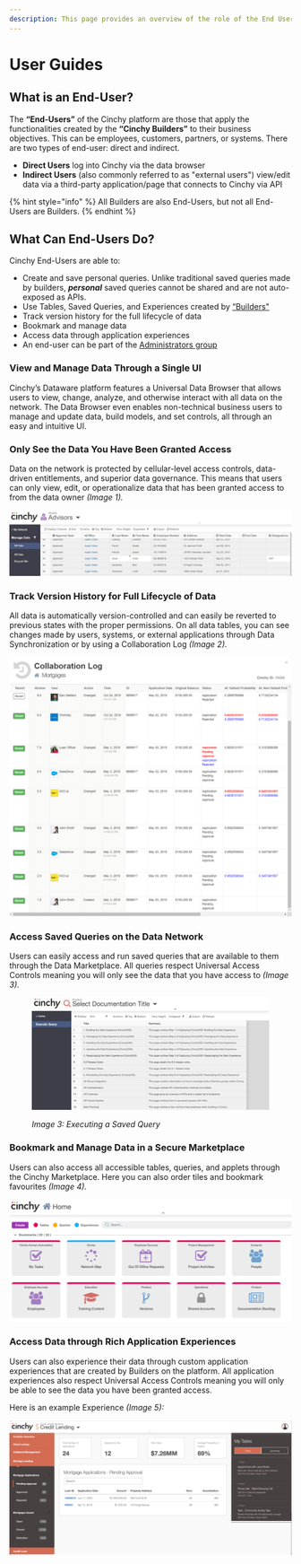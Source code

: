 ```yaml
---
description: This page provides an overview of the role of the End User in Cinchy.
---
```


# User Guides

## What is an End-User?

The **“End-Users”** of the Cinchy platform are those that apply the functionalities created by the **“Cinchy Builders”** to their business objectives. This can be employees, customers, partners, or systems. There are two types of end-user: direct and indirect.

* **Direct Users** log into Cinchy via the data browser
* **Indirect Users** (also commonly referred to as "external users") view/edit data via a third-party application/page that connects to Cinchy via API

{% hint style="info" %}
All Builders are also End-Users, but not all End-Users are Builders.
{% endhint %}

## What Can End-Users Do?

Cinchy End-Users are able to:

* Create and save personal queries. Unlike traditional saved queries made by builders, _**personal**_ saved queries cannot be shared and are not auto-exposed as APIs.
* Use Tables, Saved Queries, and Experiences created by [“Builders"](../builder-guides/#what-is-a-builder)
* Track version history for the full lifecycle of data
* Bookmark and manage data
* Access data through application experiences
* An end-user can be part of the [Administrators group](../administrator-guide.md)

### **View and Manage Data Through a Single UI**

Cinchy’s Dataware platform features a Universal Data Browser that allows users to view, change, analyze, and otherwise interact with all data on the network. The Data Browser even enables non-technical business users to manage and update data, build models, and set controls, all through an easy and intuitive UI.

### **Only See the Data You Have Been Granted Access**

Data on the network is protected by cellular-level access controls, data-driven entitlements, and superior data governance. This means that users can only view, edit, or operationalize data that has been granted access to from the data owner _(Image 1)._

![Image 1: Cellular level access](<../../.gitbook/assets/image (34).png>)

### **Track Version History for Full Lifecycle of Data**

All data is automatically version-controlled and can easily be reverted to previous states with the proper permissions. On all data tables, you can see changes made by users, systems, or external applications through Data Synchronization or by using a Collaboration Log _(Image 2)._

![Image 2: Collaboration Log](<../../.gitbook/assets/image (234).png>)

### **Access Saved Queries on the Data Network**

Users can easily access and run saved queries that are available to them through the Data Marketplace. All queries respect Universal Access Controls meaning you will only see the data that you have access to _(Image 3)._

<figure><img src="../../.gitbook/assets/image (665).png" alt=""><figcaption><p><em>Image 3: Executing a Saved Query</em></p></figcaption></figure>

### **Bookmark and Manage Data in a Secure Marketplace**

Users can also access all accessible tables, queries, and applets through the Cinchy Marketplace. Here you can also order tiles and bookmark favourites _(Image 4)._

![Image 4: Accessing everything via a secure marketplace](<../../.gitbook/assets/image (512).png>)

### **Access Data through Rich Application Experiences**

Users can also experience their data through custom application experiences that are created by Builders on the platform. All application experiences also respect Universal Access Controls meaning you will only be able to see the data you have been granted access.

Here is an example Experience _(Image 5):_

![Imagee 5: An example experience](<../../.gitbook/assets/image (280).png>)
